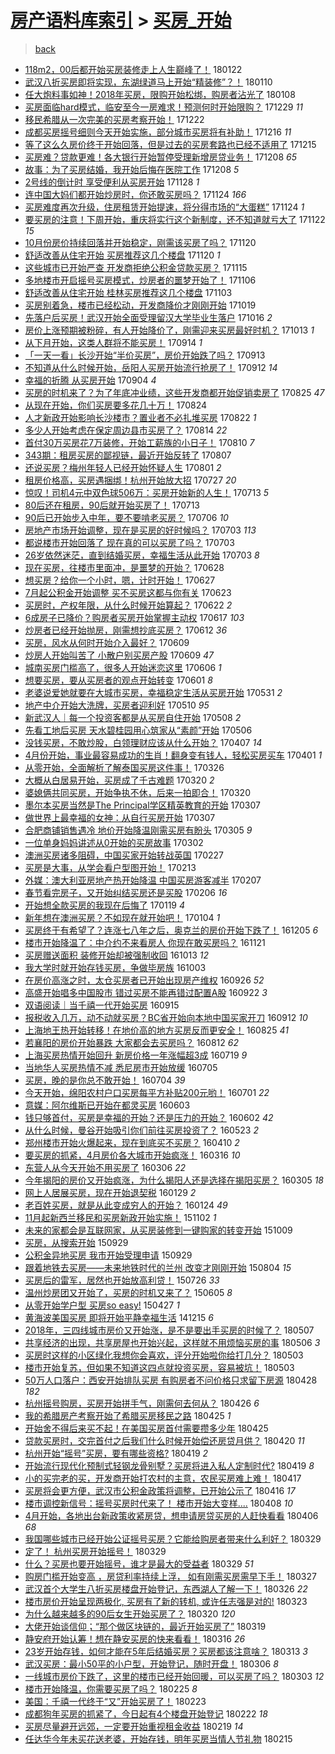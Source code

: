 [房产语料库索引](../../README.md)  > [买房_开始](买房_开始.md)
====
> [back](../README.md)

- [118m2，00后都开始买房装修走上人生巅峰了！](http://jkwz.applinzi.com/ittc/7061323598650672144.html#118m2%EF%BC%8C00%E5%90%8E%E9%83%BD%E5%BC%80%E5%A7%8B%E4%B9%B0%E6%88%BF%E8%A3%85%E4%BF%AE%E8%B5%B0%E4%B8%8A%E4%BA%BA%E7%94%9F%E5%B7%85%E5%B3%B0%E4%BA%86%EF%BC%81) 180122  
- [武汉八折买房即将实现，东湖绿道马上开始“精装修”？！](http://jkwz.applinzi.com/ittc/7056962255789229062.html#%E6%AD%A6%E6%B1%89%E5%85%AB%E6%8A%98%E4%B9%B0%E6%88%BF%E5%8D%B3%E5%B0%86%E5%AE%9E%E7%8E%B0%EF%BC%8C%E4%B8%9C%E6%B9%96%E7%BB%BF%E9%81%93%E9%A9%AC%E4%B8%8A%E5%BC%80%E5%A7%8B%E2%80%9C%E7%B2%BE%E8%A3%85%E4%BF%AE%E2%80%9D%EF%BC%9F%EF%BC%81) 180110  
- [任大炮料事如神！2018年买房，限购开始松绑，购房者沾光了](http://jkwz.applinzi.com/ittc/7056230927586296848.html#%E4%BB%BB%E5%A4%A7%E7%82%AE%E6%96%99%E4%BA%8B%E5%A6%82%E7%A5%9E%EF%BC%812018%E5%B9%B4%E4%B9%B0%E6%88%BF%EF%BC%8C%E9%99%90%E8%B4%AD%E5%BC%80%E5%A7%8B%E6%9D%BE%E7%BB%91%EF%BC%8C%E8%B4%AD%E6%88%BF%E8%80%85%E6%B2%BE%E5%85%89%E4%BA%86) 180108  
- [买房面临hard模式，临安至今一房难求！预测何时开始限购？](http://jkwz.applinzi.com/ittc/7052405634757035025.html#%E4%B9%B0%E6%88%BF%E9%9D%A2%E4%B8%B4hard%E6%A8%A1%E5%BC%8F%EF%BC%8C%E4%B8%B4%E5%AE%89%E8%87%B3%E4%BB%8A%E4%B8%80%E6%88%BF%E9%9A%BE%E6%B1%82%EF%BC%81%E9%A2%84%E6%B5%8B%E4%BD%95%E6%97%B6%E5%BC%80%E5%A7%8B%E9%99%90%E8%B4%AD%EF%BC%9F) 171229 *11* 
- [移民希腊从一次完美的买房考察开始！](http://jkwz.applinzi.com/ittc/7049967051722982416.html#%E7%A7%BB%E6%B0%91%E5%B8%8C%E8%85%8A%E4%BB%8E%E4%B8%80%E6%AC%A1%E5%AE%8C%E7%BE%8E%E7%9A%84%E4%B9%B0%E6%88%BF%E8%80%83%E5%AF%9F%E5%BC%80%E5%A7%8B%EF%BC%81) 171222  
- [成都买房摇号细则今天开始实施，部分城市买房将有补助！](http://jkwz.applinzi.com/ittc/7047597779642221584.html#%E6%88%90%E9%83%BD%E4%B9%B0%E6%88%BF%E6%91%87%E5%8F%B7%E7%BB%86%E5%88%99%E4%BB%8A%E5%A4%A9%E5%BC%80%E5%A7%8B%E5%AE%9E%E6%96%BD%EF%BC%8C%E9%83%A8%E5%88%86%E5%9F%8E%E5%B8%82%E4%B9%B0%E6%88%BF%E5%B0%86%E6%9C%89%E8%A1%A5%E5%8A%A9%EF%BC%81) 171216 *11* 
- [等了这么久房价终于开始回落，但是过去的买房套路也已经不适用了](http://jkwz.applinzi.com/ittc/7047326022662358032.html#%E7%AD%89%E4%BA%86%E8%BF%99%E4%B9%88%E4%B9%85%E6%88%BF%E4%BB%B7%E7%BB%88%E4%BA%8E%E5%BC%80%E5%A7%8B%E5%9B%9E%E8%90%BD%EF%BC%8C%E4%BD%86%E6%98%AF%E8%BF%87%E5%8E%BB%E7%9A%84%E4%B9%B0%E6%88%BF%E5%A5%97%E8%B7%AF%E4%B9%9F%E5%B7%B2%E7%BB%8F%E4%B8%8D%E9%80%82%E7%94%A8%E4%BA%86) 171215  
- [买房难？贷款更难！各大银行开始暂停受理新增房贷业务！](http://jkwz.applinzi.com/ittc/7044770754434958353.html#%E4%B9%B0%E6%88%BF%E9%9A%BE%EF%BC%9F%E8%B4%B7%E6%AC%BE%E6%9B%B4%E9%9A%BE%EF%BC%81%E5%90%84%E5%A4%A7%E9%93%B6%E8%A1%8C%E5%BC%80%E5%A7%8B%E6%9A%82%E5%81%9C%E5%8F%97%E7%90%86%E6%96%B0%E5%A2%9E%E6%88%BF%E8%B4%B7%E4%B8%9A%E5%8A%A1%EF%BC%81) 171208 *65* 
- [故事：为了买房结婚，我开始后悔在医院工作](http://jkwz.applinzi.com/ittc/7044751125339702289.html#%E6%95%85%E4%BA%8B%EF%BC%9A%E4%B8%BA%E4%BA%86%E4%B9%B0%E6%88%BF%E7%BB%93%E5%A9%9A%EF%BC%8C%E6%88%91%E5%BC%80%E5%A7%8B%E5%90%8E%E6%82%94%E5%9C%A8%E5%8C%BB%E9%99%A2%E5%B7%A5%E4%BD%9C) 171208 *5* 
- [2号线的倒计时 享受便利从买房开始](http://jkwz.applinzi.com/ittc/7040944068748641296.html#2%E5%8F%B7%E7%BA%BF%E7%9A%84%E5%80%92%E8%AE%A1%E6%97%B6+%E4%BA%AB%E5%8F%97%E4%BE%BF%E5%88%A9%E4%BB%8E%E4%B9%B0%E6%88%BF%E5%BC%80%E5%A7%8B) 171128 *1* 
- [连中国大妈们都开始炒房时，你还敢买房吗？](http://jkwz.applinzi.com/ittc/7039559276765381649.html#%E8%BF%9E%E4%B8%AD%E5%9B%BD%E5%A4%A7%E5%A6%88%E4%BB%AC%E9%83%BD%E5%BC%80%E5%A7%8B%E7%82%92%E6%88%BF%E6%97%B6%EF%BC%8C%E4%BD%A0%E8%BF%98%E6%95%A2%E4%B9%B0%E6%88%BF%E5%90%97%EF%BC%9F) 171124 *166* 
- [买房难度再次升级，住房租赁开始提速，将分得市场的“大蛋糕”](http://jkwz.applinzi.com/ittc/7039499221458224145.html#%E4%B9%B0%E6%88%BF%E9%9A%BE%E5%BA%A6%E5%86%8D%E6%AC%A1%E5%8D%87%E7%BA%A7%EF%BC%8C%E4%BD%8F%E6%88%BF%E7%A7%9F%E8%B5%81%E5%BC%80%E5%A7%8B%E6%8F%90%E9%80%9F%EF%BC%8C%E5%B0%86%E5%88%86%E5%BE%97%E5%B8%82%E5%9C%BA%E7%9A%84%E2%80%9C%E5%A4%A7%E8%9B%8B%E7%B3%95%E2%80%9D) 171124 *1* 
- [要买房的注意！下周开始，重庆将实行这个新制度，还不知道就亏大了](http://jkwz.applinzi.com/ittc/7038900640313508881.html#%E8%A6%81%E4%B9%B0%E6%88%BF%E7%9A%84%E6%B3%A8%E6%84%8F%EF%BC%81%E4%B8%8B%E5%91%A8%E5%BC%80%E5%A7%8B%EF%BC%8C%E9%87%8D%E5%BA%86%E5%B0%86%E5%AE%9E%E8%A1%8C%E8%BF%99%E4%B8%AA%E6%96%B0%E5%88%B6%E5%BA%A6%EF%BC%8C%E8%BF%98%E4%B8%8D%E7%9F%A5%E9%81%93%E5%B0%B1%E4%BA%8F%E5%A4%A7%E4%BA%86) 171122 *15* 
- [10月份房价持续回落并开始稳定，刚需该买房了吗？](http://jkwz.applinzi.com/ittc/7038112327558235152.html#10%E6%9C%88%E4%BB%BD%E6%88%BF%E4%BB%B7%E6%8C%81%E7%BB%AD%E5%9B%9E%E8%90%BD%E5%B9%B6%E5%BC%80%E5%A7%8B%E7%A8%B3%E5%AE%9A%EF%BC%8C%E5%88%9A%E9%9C%80%E8%AF%A5%E4%B9%B0%E6%88%BF%E4%BA%86%E5%90%97%EF%BC%9F) 171120  
- [舒适改善从住宅开始 买房推荐这几个楼盘](http://jkwz.applinzi.com/ittc/7038024977083794448.html#%E8%88%92%E9%80%82%E6%94%B9%E5%96%84%E4%BB%8E%E4%BD%8F%E5%AE%85%E5%BC%80%E5%A7%8B+%E4%B9%B0%E6%88%BF%E6%8E%A8%E8%8D%90%E8%BF%99%E5%87%A0%E4%B8%AA%E6%A5%BC%E7%9B%98) 171120 *1* 
- [这些城市已开始严查 开发商拒绝公积金贷款买房？](http://jkwz.applinzi.com/ittc/7036115029450032145.html#%E8%BF%99%E4%BA%9B%E5%9F%8E%E5%B8%82%E5%B7%B2%E5%BC%80%E5%A7%8B%E4%B8%A5%E6%9F%A5+%E5%BC%80%E5%8F%91%E5%95%86%E6%8B%92%E7%BB%9D%E5%85%AC%E7%A7%AF%E9%87%91%E8%B4%B7%E6%AC%BE%E4%B9%B0%E6%88%BF%EF%BC%9F) 171115  
- [多地楼市开启摇号买房模式，炒房者的噩梦开始了！](http://jkwz.applinzi.com/ittc/7032843760097035281.html#%E5%A4%9A%E5%9C%B0%E6%A5%BC%E5%B8%82%E5%BC%80%E5%90%AF%E6%91%87%E5%8F%B7%E4%B9%B0%E6%88%BF%E6%A8%A1%E5%BC%8F%EF%BC%8C%E7%82%92%E6%88%BF%E8%80%85%E7%9A%84%E5%99%A9%E6%A2%A6%E5%BC%80%E5%A7%8B%E4%BA%86%EF%BC%81) 171106  
- [舒适改善从住宅开始 桂林买房推荐这几个楼盘](http://jkwz.applinzi.com/ittc/7031671252937344017.html#%E8%88%92%E9%80%82%E6%94%B9%E5%96%84%E4%BB%8E%E4%BD%8F%E5%AE%85%E5%BC%80%E5%A7%8B+%E6%A1%82%E6%9E%97%E4%B9%B0%E6%88%BF%E6%8E%A8%E8%8D%90%E8%BF%99%E5%87%A0%E4%B8%AA%E6%A5%BC%E7%9B%98) 171103  
- [买房别着急，楼市已经松动，开发商降价才刚刚开始](http://jkwz.applinzi.com/ittc/7026285972386481169.html#%E4%B9%B0%E6%88%BF%E5%88%AB%E7%9D%80%E6%80%A5%EF%BC%8C%E6%A5%BC%E5%B8%82%E5%B7%B2%E7%BB%8F%E6%9D%BE%E5%8A%A8%EF%BC%8C%E5%BC%80%E5%8F%91%E5%95%86%E9%99%8D%E4%BB%B7%E6%89%8D%E5%88%9A%E5%88%9A%E5%BC%80%E5%A7%8B) 171019  
- [先落户后买房！武汉开始全面受理留汉大学毕业生落户](http://jkwz.applinzi.com/ittc/7024988107055825937.html#%E5%85%88%E8%90%BD%E6%88%B7%E5%90%8E%E4%B9%B0%E6%88%BF%EF%BC%81%E6%AD%A6%E6%B1%89%E5%BC%80%E5%A7%8B%E5%85%A8%E9%9D%A2%E5%8F%97%E7%90%86%E7%95%99%E6%B1%89%E5%A4%A7%E5%AD%A6%E6%AF%95%E4%B8%9A%E7%94%9F%E8%90%BD%E6%88%B7) 171016 *2* 
- [房价上涨预期被粉碎，有人开始降价了，刚需迎来买房最好时机？](http://jkwz.applinzi.com/ittc/7023920048471802896.html#%E6%88%BF%E4%BB%B7%E4%B8%8A%E6%B6%A8%E9%A2%84%E6%9C%9F%E8%A2%AB%E7%B2%89%E7%A2%8E%EF%BC%8C%E6%9C%89%E4%BA%BA%E5%BC%80%E5%A7%8B%E9%99%8D%E4%BB%B7%E4%BA%86%EF%BC%8C%E5%88%9A%E9%9C%80%E8%BF%8E%E6%9D%A5%E4%B9%B0%E6%88%BF%E6%9C%80%E5%A5%BD%E6%97%B6%E6%9C%BA%EF%BC%9F) 171013 *1* 
- [从下月开始，这类人群将不能买房！](http://jkwz.applinzi.com/ittc/7013189641908519952.html#%E4%BB%8E%E4%B8%8B%E6%9C%88%E5%BC%80%E5%A7%8B%EF%BC%8C%E8%BF%99%E7%B1%BB%E4%BA%BA%E7%BE%A4%E5%B0%86%E4%B8%8D%E8%83%BD%E4%B9%B0%E6%88%BF%EF%BC%81) 170914 *1* 
- [「一天一看」长沙开始“半价买房”，房价开始跌了吗？](http://jkwz.applinzi.com/ittc/7012923747106030608.html#%E3%80%8C%E4%B8%80%E5%A4%A9%E4%B8%80%E7%9C%8B%E3%80%8D%E9%95%BF%E6%B2%99%E5%BC%80%E5%A7%8B%E2%80%9C%E5%8D%8A%E4%BB%B7%E4%B9%B0%E6%88%BF%E2%80%9D%EF%BC%8C%E6%88%BF%E4%BB%B7%E5%BC%80%E5%A7%8B%E8%B7%8C%E4%BA%86%E5%90%97%EF%BC%9F) 170913  
- [不知道从什么时候开始，岳阳人买房开始流行抢房了！](http://jkwz.applinzi.com/ittc/7012380012542690320.html#%E4%B8%8D%E7%9F%A5%E9%81%93%E4%BB%8E%E4%BB%80%E4%B9%88%E6%97%B6%E5%80%99%E5%BC%80%E5%A7%8B%EF%BC%8C%E5%B2%B3%E9%98%B3%E4%BA%BA%E4%B9%B0%E6%88%BF%E5%BC%80%E5%A7%8B%E6%B5%81%E8%A1%8C%E6%8A%A2%E6%88%BF%E4%BA%86%EF%BC%81) 170912 *14* 
- [幸福的折腾 从买房开始](http://jkwz.applinzi.com/ittc/7009382642242552849.html#%E5%B9%B8%E7%A6%8F%E7%9A%84%E6%8A%98%E8%85%BE+%E4%BB%8E%E4%B9%B0%E6%88%BF%E5%BC%80%E5%A7%8B) 170904 *4* 
- [买房的时机来了？为了年底冲业绩，这些开发商都开始促销卖房了](http://jkwz.applinzi.com/ittc/7005788819440534545.html#%E4%B9%B0%E6%88%BF%E7%9A%84%E6%97%B6%E6%9C%BA%E6%9D%A5%E4%BA%86%EF%BC%9F%E4%B8%BA%E4%BA%86%E5%B9%B4%E5%BA%95%E5%86%B2%E4%B8%9A%E7%BB%A9%EF%BC%8C%E8%BF%99%E4%BA%9B%E5%BC%80%E5%8F%91%E5%95%86%E9%83%BD%E5%BC%80%E5%A7%8B%E4%BF%83%E9%94%80%E5%8D%96%E6%88%BF%E4%BA%86) 170825 *47* 
- [从现在开始，你们买房要多花几十万！](http://jkwz.applinzi.com/ittc/7005388929615004688.html#%E4%BB%8E%E7%8E%B0%E5%9C%A8%E5%BC%80%E5%A7%8B%EF%BC%8C%E4%BD%A0%E4%BB%AC%E4%B9%B0%E6%88%BF%E8%A6%81%E5%A4%9A%E8%8A%B1%E5%87%A0%E5%8D%81%E4%B8%87%EF%BC%81) 170824  
- [人才新政开始影响长沙楼市？置业者不必扎堆买房](http://jkwz.applinzi.com/ittc/7004670560507003920.html#%E4%BA%BA%E6%89%8D%E6%96%B0%E6%94%BF%E5%BC%80%E5%A7%8B%E5%BD%B1%E5%93%8D%E9%95%BF%E6%B2%99%E6%A5%BC%E5%B8%82%EF%BC%9F%E7%BD%AE%E4%B8%9A%E8%80%85%E4%B8%8D%E5%BF%85%E6%89%8E%E5%A0%86%E4%B9%B0%E6%88%BF) 170822 *1* 
- [多少人开始考虑在保定周边县市买房了？](http://jkwz.applinzi.com/ittc/7001704733495264273.html#%E5%A4%9A%E5%B0%91%E4%BA%BA%E5%BC%80%E5%A7%8B%E8%80%83%E8%99%91%E5%9C%A8%E4%BF%9D%E5%AE%9A%E5%91%A8%E8%BE%B9%E5%8E%BF%E5%B8%82%E4%B9%B0%E6%88%BF%E4%BA%86%EF%BC%9F) 170814 *22* 
- [首付30万买房花7万装修，开始工薪族的小日子！](http://jkwz.applinzi.com/ittc/7000101931861935120.html#%E9%A6%96%E4%BB%9830%E4%B8%87%E4%B9%B0%E6%88%BF%E8%8A%B17%E4%B8%87%E8%A3%85%E4%BF%AE%EF%BC%8C%E5%BC%80%E5%A7%8B%E5%B7%A5%E8%96%AA%E6%97%8F%E7%9A%84%E5%B0%8F%E6%97%A5%E5%AD%90%EF%BC%81) 170810 *7* 
- [343期：租房买房的鄙视链，最近开始反转了](http://jkwz.applinzi.com/ittc/6999066543630320657.html#343%E6%9C%9F%EF%BC%9A%E7%A7%9F%E6%88%BF%E4%B9%B0%E6%88%BF%E7%9A%84%E9%84%99%E8%A7%86%E9%93%BE%EF%BC%8C%E6%9C%80%E8%BF%91%E5%BC%80%E5%A7%8B%E5%8F%8D%E8%BD%AC%E4%BA%86) 170807  
- [还说买房？梅州年轻人已经开始怀疑人生](http://jkwz.applinzi.com/ittc/6996875042670248976.html#%E8%BF%98%E8%AF%B4%E4%B9%B0%E6%88%BF%EF%BC%9F%E6%A2%85%E5%B7%9E%E5%B9%B4%E8%BD%BB%E4%BA%BA%E5%B7%B2%E7%BB%8F%E5%BC%80%E5%A7%8B%E6%80%80%E7%96%91%E4%BA%BA%E7%94%9F) 170801 *2* 
- [租房价格高，买房遇捆绑！杭州开始放大招](http://jkwz.applinzi.com/ittc/6995065749948072976.html#%E7%A7%9F%E6%88%BF%E4%BB%B7%E6%A0%BC%E9%AB%98%EF%BC%8C%E4%B9%B0%E6%88%BF%E9%81%87%E6%8D%86%E7%BB%91%EF%BC%81%E6%9D%AD%E5%B7%9E%E5%BC%80%E5%A7%8B%E6%94%BE%E5%A4%A7%E6%8B%9B) 170727 *20* 
- [惊叹！司机4元中双色球506万：买房开始新的人生！](http://jkwz.applinzi.com/ittc/6989788318945281041.html#%E6%83%8A%E5%8F%B9%EF%BC%81%E5%8F%B8%E6%9C%BA4%E5%85%83%E4%B8%AD%E5%8F%8C%E8%89%B2%E7%90%83506%E4%B8%87%EF%BC%9A%E4%B9%B0%E6%88%BF%E5%BC%80%E5%A7%8B%E6%96%B0%E7%9A%84%E4%BA%BA%E7%94%9F%EF%BC%81) 170713 *5* 
- [80后还在租房，90后就开始买房了！](http://jkwz.applinzi.com/ittc/6989732732320875537.html#80%E5%90%8E%E8%BF%98%E5%9C%A8%E7%A7%9F%E6%88%BF%EF%BC%8C90%E5%90%8E%E5%B0%B1%E5%BC%80%E5%A7%8B%E4%B9%B0%E6%88%BF%E4%BA%86%EF%BC%81) 170713  
- [90后已开始步入中年，要不要啃老买房？](http://jkwz.applinzi.com/ittc/6986828381872980996.html#90%E5%90%8E%E5%B7%B2%E5%BC%80%E5%A7%8B%E6%AD%A5%E5%85%A5%E4%B8%AD%E5%B9%B4%EF%BC%8C%E8%A6%81%E4%B8%8D%E8%A6%81%E5%95%83%E8%80%81%E4%B9%B0%E6%88%BF%EF%BC%9F) 170706 *10* 
- [房地产市场开始调整，现在是买房的好时候吗？](http://jkwz.applinzi.com/ittc/6986178835111216133.html#%E6%88%BF%E5%9C%B0%E4%BA%A7%E5%B8%82%E5%9C%BA%E5%BC%80%E5%A7%8B%E8%B0%83%E6%95%B4%EF%BC%8C%E7%8E%B0%E5%9C%A8%E6%98%AF%E4%B9%B0%E6%88%BF%E7%9A%84%E5%A5%BD%E6%97%B6%E5%80%99%E5%90%97%EF%BC%9F) 170703 *113* 
- [都说楼市开始回落了 现在真的可以买房了吗？](http://jkwz.applinzi.com/ittc/6986178835039912964.html#%E9%83%BD%E8%AF%B4%E6%A5%BC%E5%B8%82%E5%BC%80%E5%A7%8B%E5%9B%9E%E8%90%BD%E4%BA%86+%E7%8E%B0%E5%9C%A8%E7%9C%9F%E7%9A%84%E5%8F%AF%E4%BB%A5%E4%B9%B0%E6%88%BF%E4%BA%86%E5%90%97%EF%BC%9F) 170703  
- [26岁依然迷茫，直到结婚买房，幸福生活从此开始](http://jkwz.applinzi.com/ittc/6985772071702234116.html#26%E5%B2%81%E4%BE%9D%E7%84%B6%E8%BF%B7%E8%8C%AB%EF%BC%8C%E7%9B%B4%E5%88%B0%E7%BB%93%E5%A9%9A%E4%B9%B0%E6%88%BF%EF%BC%8C%E5%B9%B8%E7%A6%8F%E7%94%9F%E6%B4%BB%E4%BB%8E%E6%AD%A4%E5%BC%80%E5%A7%8B) 170703 *8* 
- [现在买房，往楼市里面冲，是噩梦的开始？](http://jkwz.applinzi.com/ittc/6984247820386042884.html#%E7%8E%B0%E5%9C%A8%E4%B9%B0%E6%88%BF%EF%BC%8C%E5%BE%80%E6%A5%BC%E5%B8%82%E9%87%8C%E9%9D%A2%E5%86%B2%EF%BC%8C%E6%98%AF%E5%99%A9%E6%A2%A6%E7%9A%84%E5%BC%80%E5%A7%8B%EF%BC%9F) 170628  
- [想买房？给你一个小时，嗯，计时开始！](http://jkwz.applinzi.com/ittc/6983772771652731909.html#%E6%83%B3%E4%B9%B0%E6%88%BF%EF%BC%9F%E7%BB%99%E4%BD%A0%E4%B8%80%E4%B8%AA%E5%B0%8F%E6%97%B6%EF%BC%8C%E5%97%AF%EF%BC%8C%E8%AE%A1%E6%97%B6%E5%BC%80%E5%A7%8B%EF%BC%81) 170627  
- [7月起公积金开始调整 买不买房这都与你有关](http://jkwz.applinzi.com/ittc/6982408609408222212.html#7%E6%9C%88%E8%B5%B7%E5%85%AC%E7%A7%AF%E9%87%91%E5%BC%80%E5%A7%8B%E8%B0%83%E6%95%B4+%E4%B9%B0%E4%B8%8D%E4%B9%B0%E6%88%BF%E8%BF%99%E9%83%BD%E4%B8%8E%E4%BD%A0%E6%9C%89%E5%85%B3) 170623  
- [买房时，产权年限，从什么时候开始算起？](http://jkwz.applinzi.com/ittc/6982123230956372996.html#%E4%B9%B0%E6%88%BF%E6%97%B6%EF%BC%8C%E4%BA%A7%E6%9D%83%E5%B9%B4%E9%99%90%EF%BC%8C%E4%BB%8E%E4%BB%80%E4%B9%88%E6%97%B6%E5%80%99%E5%BC%80%E5%A7%8B%E7%AE%97%E8%B5%B7%EF%BC%9F) 170622 *2* 
- [6成房子已降价？购房者买房开始掌握主动权](http://jkwz.applinzi.com/ittc/6980182920328119301.html#6%E6%88%90%E6%88%BF%E5%AD%90%E5%B7%B2%E9%99%8D%E4%BB%B7%EF%BC%9F%E8%B4%AD%E6%88%BF%E8%80%85%E4%B9%B0%E6%88%BF%E5%BC%80%E5%A7%8B%E6%8E%8C%E6%8F%A1%E4%B8%BB%E5%8A%A8%E6%9D%83) 170617 *103* 
- [炒房者已经开始抛房，刚需想抄底买房？](http://jkwz.applinzi.com/ittc/6978372282278740996.html#%E7%82%92%E6%88%BF%E8%80%85%E5%B7%B2%E7%BB%8F%E5%BC%80%E5%A7%8B%E6%8A%9B%E6%88%BF%EF%BC%8C%E5%88%9A%E9%9C%80%E6%83%B3%E6%8A%84%E5%BA%95%E4%B9%B0%E6%88%BF%EF%BC%9F) 170612 *36* 
- [买房，风水从何时开始介入最好？](http://jkwz.applinzi.com/ittc/6977223347795395588.html#%E4%B9%B0%E6%88%BF%EF%BC%8C%E9%A3%8E%E6%B0%B4%E4%BB%8E%E4%BD%95%E6%97%B6%E5%BC%80%E5%A7%8B%E4%BB%8B%E5%85%A5%E6%9C%80%E5%A5%BD%EF%BC%9F) 170609  
- [炒房人开始叫苦了 小散户别买房产股](http://jkwz.applinzi.com/ittc/6977190829289374724.html#%E7%82%92%E6%88%BF%E4%BA%BA%E5%BC%80%E5%A7%8B%E5%8F%AB%E8%8B%A6%E4%BA%86+%E5%B0%8F%E6%95%A3%E6%88%B7%E5%88%AB%E4%B9%B0%E6%88%BF%E4%BA%A7%E8%82%A1) 170609 *47* 
- [城南买房门槛高了，很多人开始迷恋这里](http://jkwz.applinzi.com/ittc/6976078119994655749.html#%E5%9F%8E%E5%8D%97%E4%B9%B0%E6%88%BF%E9%97%A8%E6%A7%9B%E9%AB%98%E4%BA%86%EF%BC%8C%E5%BE%88%E5%A4%9A%E4%BA%BA%E5%BC%80%E5%A7%8B%E8%BF%B7%E6%81%8B%E8%BF%99%E9%87%8C) 170606 *1* 
- [想要买房，要从买房者的观点开始转变](http://jkwz.applinzi.com/ittc/6974300092080063492.html#%E6%83%B3%E8%A6%81%E4%B9%B0%E6%88%BF%EF%BC%8C%E8%A6%81%E4%BB%8E%E4%B9%B0%E6%88%BF%E8%80%85%E7%9A%84%E8%A7%82%E7%82%B9%E5%BC%80%E5%A7%8B%E8%BD%AC%E5%8F%98) 170601 *8* 
- [老婆说爱她就要在大城市买房，幸福稳定生活从买房开始](http://jkwz.applinzi.com/ittc/6973945469083321348.html#%E8%80%81%E5%A9%86%E8%AF%B4%E7%88%B1%E5%A5%B9%E5%B0%B1%E8%A6%81%E5%9C%A8%E5%A4%A7%E5%9F%8E%E5%B8%82%E4%B9%B0%E6%88%BF%EF%BC%8C%E5%B9%B8%E7%A6%8F%E7%A8%B3%E5%AE%9A%E7%94%9F%E6%B4%BB%E4%BB%8E%E4%B9%B0%E6%88%BF%E5%BC%80%E5%A7%8B) 170531 *2* 
- [地产中介开始大洗牌，买房者迎利好](http://jkwz.applinzi.com/ittc/6965966380867257349.html#%E5%9C%B0%E4%BA%A7%E4%B8%AD%E4%BB%8B%E5%BC%80%E5%A7%8B%E5%A4%A7%E6%B4%97%E7%89%8C%EF%BC%8C%E4%B9%B0%E6%88%BF%E8%80%85%E8%BF%8E%E5%88%A9%E5%A5%BD) 170510 *95* 
- [新武汉人｜每一个投资客都是从买房自住开始](http://jkwz.applinzi.com/ittc/6965347999474516997.html#%E6%96%B0%E6%AD%A6%E6%B1%89%E4%BA%BA%EF%BD%9C%E6%AF%8F%E4%B8%80%E4%B8%AA%E6%8A%95%E8%B5%84%E5%AE%A2%E9%83%BD%E6%98%AF%E4%BB%8E%E4%B9%B0%E6%88%BF%E8%87%AA%E4%BD%8F%E5%BC%80%E5%A7%8B) 170508 *2* 
- [先看工地后买房 天水碧桂园用心筑家从“素颜”开始](http://jkwz.applinzi.com/ittc/6964647691442193413.html#%E5%85%88%E7%9C%8B%E5%B7%A5%E5%9C%B0%E5%90%8E%E4%B9%B0%E6%88%BF+%E5%A4%A9%E6%B0%B4%E7%A2%A7%E6%A1%82%E5%9B%AD%E7%94%A8%E5%BF%83%E7%AD%91%E5%AE%B6%E4%BB%8E%E2%80%9C%E7%B4%A0%E9%A2%9C%E2%80%9D%E5%BC%80%E5%A7%8B) 170506  
- [没钱买房，不敢炒股，白领理财应该从什么开始？](http://jkwz.applinzi.com/ittc/6953860134869664773.html#%E6%B2%A1%E9%92%B1%E4%B9%B0%E6%88%BF%EF%BC%8C%E4%B8%8D%E6%95%A2%E7%82%92%E8%82%A1%EF%BC%8C%E7%99%BD%E9%A2%86%E7%90%86%E8%B4%A2%E5%BA%94%E8%AF%A5%E4%BB%8E%E4%BB%80%E4%B9%88%E5%BC%80%E5%A7%8B%EF%BC%9F) 170407 *14* 
- [4月份开始，事业最容易成功的生肖！翻身变有钱人，轻松买房买车](http://jkwz.applinzi.com/ittc/6951524626445370373.html#4%E6%9C%88%E4%BB%BD%E5%BC%80%E5%A7%8B%EF%BC%8C%E4%BA%8B%E4%B8%9A%E6%9C%80%E5%AE%B9%E6%98%93%E6%88%90%E5%8A%9F%E7%9A%84%E7%94%9F%E8%82%96%EF%BC%81%E7%BF%BB%E8%BA%AB%E5%8F%98%E6%9C%89%E9%92%B1%E4%BA%BA%EF%BC%8C%E8%BD%BB%E6%9D%BE%E4%B9%B0%E6%88%BF%E4%B9%B0%E8%BD%A6) 170401 *1* 
- [从零开始，全面解析了解泰国买房这件事！](http://jkwz.applinzi.com/ittc/6949132629940110340.html#%E4%BB%8E%E9%9B%B6%E5%BC%80%E5%A7%8B%EF%BC%8C%E5%85%A8%E9%9D%A2%E8%A7%A3%E6%9E%90%E4%BA%86%E8%A7%A3%E6%B3%B0%E5%9B%BD%E4%B9%B0%E6%88%BF%E8%BF%99%E4%BB%B6%E4%BA%8B%EF%BC%81) 170326  
- [大概从白居易开始，买房成了千古难题](http://jkwz.applinzi.com/ittc/6947214630270272516.html#%E5%A4%A7%E6%A6%82%E4%BB%8E%E7%99%BD%E5%B1%85%E6%98%93%E5%BC%80%E5%A7%8B%EF%BC%8C%E4%B9%B0%E6%88%BF%E6%88%90%E4%BA%86%E5%8D%83%E5%8F%A4%E9%9A%BE%E9%A2%98) 170320 *2* 
- [婆媳俩共同买房，开始争执不休，后来一拍即合！](http://jkwz.applinzi.com/ittc/6947166264610014213.html#%E5%A9%86%E5%AA%B3%E4%BF%A9%E5%85%B1%E5%90%8C%E4%B9%B0%E6%88%BF%EF%BC%8C%E5%BC%80%E5%A7%8B%E4%BA%89%E6%89%A7%E4%B8%8D%E4%BC%91%EF%BC%8C%E5%90%8E%E6%9D%A5%E4%B8%80%E6%8B%8D%E5%8D%B3%E5%90%88%EF%BC%81) 170320  
- [墨尔本买房当然是The Principal学区精英教育的开始](http://jkwz.applinzi.com/ittc/6942351090245960709.html#%E5%A2%A8%E5%B0%94%E6%9C%AC%E4%B9%B0%E6%88%BF%E5%BD%93%E7%84%B6%E6%98%AFThe+Principal%E5%AD%A6%E5%8C%BA%E7%B2%BE%E8%8B%B1%E6%95%99%E8%82%B2%E7%9A%84%E5%BC%80%E5%A7%8B) 170307  
- [做世界上最幸福的女神：从自行买房开始](http://jkwz.applinzi.com/ittc/6942220514214020100.html#%E5%81%9A%E4%B8%96%E7%95%8C%E4%B8%8A%E6%9C%80%E5%B9%B8%E7%A6%8F%E7%9A%84%E5%A5%B3%E7%A5%9E%EF%BC%9A%E4%BB%8E%E8%87%AA%E8%A1%8C%E4%B9%B0%E6%88%BF%E5%BC%80%E5%A7%8B) 170307  
- [合肥商铺销售遇冷 地价开始降温刚需买房有盼头](http://jkwz.applinzi.com/ittc/6941464006018728965.html#%E5%90%88%E8%82%A5%E5%95%86%E9%93%BA%E9%94%80%E5%94%AE%E9%81%87%E5%86%B7+%E5%9C%B0%E4%BB%B7%E5%BC%80%E5%A7%8B%E9%99%8D%E6%B8%A9%E5%88%9A%E9%9C%80%E4%B9%B0%E6%88%BF%E6%9C%89%E7%9B%BC%E5%A4%B4) 170305 *9* 
- [一位单身妈妈讲述从0开始的买房故事](http://jkwz.applinzi.com/ittc/6940548758986294277.html#%E4%B8%80%E4%BD%8D%E5%8D%95%E8%BA%AB%E5%A6%88%E5%A6%88%E8%AE%B2%E8%BF%B0%E4%BB%8E0%E5%BC%80%E5%A7%8B%E7%9A%84%E4%B9%B0%E6%88%BF%E6%95%85%E4%BA%8B) 170302  
- [澳洲买房诸多阻碍，中国买家开始转战英国](http://jkwz.applinzi.com/ittc/6939324767676138500.html#%E6%BE%B3%E6%B4%B2%E4%B9%B0%E6%88%BF%E8%AF%B8%E5%A4%9A%E9%98%BB%E7%A2%8D%EF%BC%8C%E4%B8%AD%E5%9B%BD%E4%B9%B0%E5%AE%B6%E5%BC%80%E5%A7%8B%E8%BD%AC%E6%88%98%E8%8B%B1%E5%9B%BD) 170227  
- [买房是大事，从学会看户型图开始！](http://jkwz.applinzi.com/ittc/6934072300369609732.html#%E4%B9%B0%E6%88%BF%E6%98%AF%E5%A4%A7%E4%BA%8B%EF%BC%8C%E4%BB%8E%E5%AD%A6%E4%BC%9A%E7%9C%8B%E6%88%B7%E5%9E%8B%E5%9B%BE%E5%BC%80%E5%A7%8B%EF%BC%81) 170213  
- [外媒：澳大利亚房地产热开始降温 中国买房游客减半](http://jkwz.applinzi.com/ittc/6931857690593854469.html#%E5%A4%96%E5%AA%92%EF%BC%9A%E6%BE%B3%E5%A4%A7%E5%88%A9%E4%BA%9A%E6%88%BF%E5%9C%B0%E4%BA%A7%E7%83%AD%E5%BC%80%E5%A7%8B%E9%99%8D%E6%B8%A9+%E4%B8%AD%E5%9B%BD%E4%B9%B0%E6%88%BF%E6%B8%B8%E5%AE%A2%E5%87%8F%E5%8D%8A) 170207  
- [春节看完房子，又开始纠结买房还是买股](http://jkwz.applinzi.com/ittc/6931417018598425604.html#%E6%98%A5%E8%8A%82%E7%9C%8B%E5%AE%8C%E6%88%BF%E5%AD%90%EF%BC%8C%E5%8F%88%E5%BC%80%E5%A7%8B%E7%BA%A0%E7%BB%93%E4%B9%B0%E6%88%BF%E8%BF%98%E6%98%AF%E4%B9%B0%E8%82%A1) 170206 *16* 
- [开始想全款买房的我现在后悔了](http://jkwz.applinzi.com/ittc/6924483984695493637.html#%E5%BC%80%E5%A7%8B%E6%83%B3%E5%85%A8%E6%AC%BE%E4%B9%B0%E6%88%BF%E7%9A%84%E6%88%91%E7%8E%B0%E5%9C%A8%E5%90%8E%E6%82%94%E4%BA%86) 170119 *4* 
- [新年想在澳洲买房？不如现在就开始吧！](http://jkwz.applinzi.com/ittc/6919333400828969988.html#%E6%96%B0%E5%B9%B4%E6%83%B3%E5%9C%A8%E6%BE%B3%E6%B4%B2%E4%B9%B0%E6%88%BF%EF%BC%9F%E4%B8%8D%E5%A6%82%E7%8E%B0%E5%9C%A8%E5%B0%B1%E5%BC%80%E5%A7%8B%E5%90%A7%EF%BC%81) 170104 *1* 
- [买房终于有希望了？连涨七八年之后，奥克兰的房价开始下跌了！](http://jkwz.applinzi.com/ittc/6908131645529261060.html#%E4%B9%B0%E6%88%BF%E7%BB%88%E4%BA%8E%E6%9C%89%E5%B8%8C%E6%9C%9B%E4%BA%86%EF%BC%9F%E8%BF%9E%E6%B6%A8%E4%B8%83%E5%85%AB%E5%B9%B4%E4%B9%8B%E5%90%8E%EF%BC%8C%E5%A5%A5%E5%85%8B%E5%85%B0%E7%9A%84%E6%88%BF%E4%BB%B7%E5%BC%80%E5%A7%8B%E4%B8%8B%E8%B7%8C%E4%BA%86%EF%BC%81) 161205 *6* 
- [楼市开始降温了：中介约不来看房人 你现在敢买房吗？](http://jkwz.applinzi.com/ittc/6903010753681818628.html#%E6%A5%BC%E5%B8%82%E5%BC%80%E5%A7%8B%E9%99%8D%E6%B8%A9%E4%BA%86%EF%BC%9A%E4%B8%AD%E4%BB%8B%E7%BA%A6%E4%B8%8D%E6%9D%A5%E7%9C%8B%E6%88%BF%E4%BA%BA+%E4%BD%A0%E7%8E%B0%E5%9C%A8%E6%95%A2%E4%B9%B0%E6%88%BF%E5%90%97%EF%BC%9F) 161121  
- [买房赠送面积 装修开始却被强制收回](http://jkwz.applinzi.com/ittc/6888459636356678661.html#%E4%B9%B0%E6%88%BF%E8%B5%A0%E9%80%81%E9%9D%A2%E7%A7%AF+%E8%A3%85%E4%BF%AE%E5%BC%80%E5%A7%8B%E5%8D%B4%E8%A2%AB%E5%BC%BA%E5%88%B6%E6%94%B6%E5%9B%9E) 161013 *12* 
- [我大学时就开始存钱买房，争做毕房族](http://jkwz.applinzi.com/ittc/6884708857787450373.html#%E6%88%91%E5%A4%A7%E5%AD%A6%E6%97%B6%E5%B0%B1%E5%BC%80%E5%A7%8B%E5%AD%98%E9%92%B1%E4%B9%B0%E6%88%BF%EF%BC%8C%E4%BA%89%E5%81%9A%E6%AF%95%E6%88%BF%E6%97%8F) 161003  
- [在房价高涨之时，太仓买房者已开始出现房产维权](http://jkwz.applinzi.com/ittc/6882294461136110597.html#%E5%9C%A8%E6%88%BF%E4%BB%B7%E9%AB%98%E6%B6%A8%E4%B9%8B%E6%97%B6%EF%BC%8C%E5%A4%AA%E4%BB%93%E4%B9%B0%E6%88%BF%E8%80%85%E5%B7%B2%E5%BC%80%E5%A7%8B%E5%87%BA%E7%8E%B0%E6%88%BF%E4%BA%A7%E7%BB%B4%E6%9D%83) 160926 *52* 
- [高盛开始唱多中国股市 错过买房不能再错过配置A股](http://jkwz.applinzi.com/ittc/6880674984757822469.html#%E9%AB%98%E7%9B%9B%E5%BC%80%E5%A7%8B%E5%94%B1%E5%A4%9A%E4%B8%AD%E5%9B%BD%E8%82%A1%E5%B8%82+%E9%94%99%E8%BF%87%E4%B9%B0%E6%88%BF%E4%B8%8D%E8%83%BD%E5%86%8D%E9%94%99%E8%BF%87%E9%85%8D%E7%BD%AEA%E8%82%A1) 160922 *3* 
- [双语阅读｜当千禧一代开始买房](http://jkwz.applinzi.com/ittc/6878137537331201028.html#%E5%8F%8C%E8%AF%AD%E9%98%85%E8%AF%BB%EF%BD%9C%E5%BD%93%E5%8D%83%E7%A6%A7%E4%B8%80%E4%BB%A3%E5%BC%80%E5%A7%8B%E4%B9%B0%E6%88%BF) 160915  
- [报税收入几万，动不动就买房？BC省开始向本地中国买家开刀](http://jkwz.applinzi.com/ittc/6876994777265996804.html#%E6%8A%A5%E7%A8%8E%E6%94%B6%E5%85%A5%E5%87%A0%E4%B8%87%EF%BC%8C%E5%8A%A8%E4%B8%8D%E5%8A%A8%E5%B0%B1%E4%B9%B0%E6%88%BF%EF%BC%9FBC%E7%9C%81%E5%BC%80%E5%A7%8B%E5%90%91%E6%9C%AC%E5%9C%B0%E4%B8%AD%E5%9B%BD%E4%B9%B0%E5%AE%B6%E5%BC%80%E5%88%80) 160912 *10* 
- [上海地王热开始转移！在地价高的地方买房反而更安全！](http://jkwz.applinzi.com/ittc/6870244043509990405.html#%E4%B8%8A%E6%B5%B7%E5%9C%B0%E7%8E%8B%E7%83%AD%E5%BC%80%E5%A7%8B%E8%BD%AC%E7%A7%BB%EF%BC%81%E5%9C%A8%E5%9C%B0%E4%BB%B7%E9%AB%98%E7%9A%84%E5%9C%B0%E6%96%B9%E4%B9%B0%E6%88%BF%E5%8F%8D%E8%80%8C%E6%9B%B4%E5%AE%89%E5%85%A8%EF%BC%81) 160825 *41* 
- [若襄阳的房价开始暴跌 大家都会去买房吗？](http://jkwz.applinzi.com/ittc/6865546357439464453.html#%E8%8B%A5%E8%A5%84%E9%98%B3%E7%9A%84%E6%88%BF%E4%BB%B7%E5%BC%80%E5%A7%8B%E6%9A%B4%E8%B7%8C+%E5%A4%A7%E5%AE%B6%E9%83%BD%E4%BC%9A%E5%8E%BB%E4%B9%B0%E6%88%BF%E5%90%97%EF%BC%9F) 160812 *62* 
- [上海买房热情开始回升 新房价格一年涨幅超3成](http://jkwz.applinzi.com/ittc/6856524761890554884.html#%E4%B8%8A%E6%B5%B7%E4%B9%B0%E6%88%BF%E7%83%AD%E6%83%85%E5%BC%80%E5%A7%8B%E5%9B%9E%E5%8D%87+%E6%96%B0%E6%88%BF%E4%BB%B7%E6%A0%BC%E4%B8%80%E5%B9%B4%E6%B6%A8%E5%B9%85%E8%B6%853%E6%88%90) 160719 *9* 
- [当地华人买房热情不减 悉尼房市开始放缓](http://jkwz.applinzi.com/ittc/6851442014578803717.html#%E5%BD%93%E5%9C%B0%E5%8D%8E%E4%BA%BA%E4%B9%B0%E6%88%BF%E7%83%AD%E6%83%85%E4%B8%8D%E5%87%8F+%E6%82%89%E5%B0%BC%E6%88%BF%E5%B8%82%E5%BC%80%E5%A7%8B%E6%94%BE%E7%BC%93) 160705  
- [买房，晚的是你总不敢开始！](http://jkwz.applinzi.com/ittc/6847928314026787845.html#%E4%B9%B0%E6%88%BF%EF%BC%8C%E6%99%9A%E7%9A%84%E6%98%AF%E4%BD%A0%E6%80%BB%E4%B8%8D%E6%95%A2%E5%BC%80%E5%A7%8B%EF%BC%81) 160704 *39* 
- [今天开始，绵阳农村户口买房每平方补贴200元哟！](http://jkwz.applinzi.com/ittc/6849991511294608389.html#%E4%BB%8A%E5%A4%A9%E5%BC%80%E5%A7%8B%EF%BC%8C%E7%BB%B5%E9%98%B3%E5%86%9C%E6%9D%91%E6%88%B7%E5%8F%A3%E4%B9%B0%E6%88%BF%E6%AF%8F%E5%B9%B3%E6%96%B9%E8%A1%A5%E8%B4%B4200%E5%85%83%E5%93%9F%EF%BC%81) 160701 *22* 
- [意媒：阿尔维斯已开始在都灵买房](http://jkwz.applinzi.com/ittc/6839594623357682693.html#%E6%84%8F%E5%AA%92%EF%BC%9A%E9%98%BF%E5%B0%94%E7%BB%B4%E6%96%AF%E5%B7%B2%E5%BC%80%E5%A7%8B%E5%9C%A8%E9%83%BD%E7%81%B5%E4%B9%B0%E6%88%BF) 160603  
- [钱只够首付，买房是幸福的开始？还是压力的开始？](http://jkwz.applinzi.com/ittc/6839188798084482053.html#%E9%92%B1%E5%8F%AA%E5%A4%9F%E9%A6%96%E4%BB%98%EF%BC%8C%E4%B9%B0%E6%88%BF%E6%98%AF%E5%B9%B8%E7%A6%8F%E7%9A%84%E5%BC%80%E5%A7%8B%EF%BC%9F%E8%BF%98%E6%98%AF%E5%8E%8B%E5%8A%9B%E7%9A%84%E5%BC%80%E5%A7%8B%EF%BC%9F) 160602 *42* 
- [从什么时候，曼谷开始吸引你们前往买房投资了？](http://jkwz.applinzi.com/ittc/6835377656908219396.html#%E4%BB%8E%E4%BB%80%E4%B9%88%E6%97%B6%E5%80%99%EF%BC%8C%E6%9B%BC%E8%B0%B7%E5%BC%80%E5%A7%8B%E5%90%B8%E5%BC%95%E4%BD%A0%E4%BB%AC%E5%89%8D%E5%BE%80%E4%B9%B0%E6%88%BF%E6%8A%95%E8%B5%84%E4%BA%86%EF%BC%9F) 160523 *2* 
- [郑州楼市开始火爆起来，现在到底买不买房？](http://jkwz.applinzi.com/ittc/6819603589290787844.html#%E9%83%91%E5%B7%9E%E6%A5%BC%E5%B8%82%E5%BC%80%E5%A7%8B%E7%81%AB%E7%88%86%E8%B5%B7%E6%9D%A5%EF%BC%8C%E7%8E%B0%E5%9C%A8%E5%88%B0%E5%BA%95%E4%B9%B0%E4%B8%8D%E4%B9%B0%E6%88%BF%EF%BC%9F) 160410 *2* 
- [要买房的抓紧，4月房价各大城市开始疯涨！](http://jkwz.applinzi.com/ittc/6810162922051339269.html#%E8%A6%81%E4%B9%B0%E6%88%BF%E7%9A%84%E6%8A%93%E7%B4%A7%EF%BC%8C4%E6%9C%88%E6%88%BF%E4%BB%B7%E5%90%84%E5%A4%A7%E5%9F%8E%E5%B8%82%E5%BC%80%E5%A7%8B%E7%96%AF%E6%B6%A8%EF%BC%81) 160316 *10* 
- [东营人从今天开始不用买房了](http://jkwz.applinzi.com/ittc/6806601547089708037.html#%E4%B8%9C%E8%90%A5%E4%BA%BA%E4%BB%8E%E4%BB%8A%E5%A4%A9%E5%BC%80%E5%A7%8B%E4%B8%8D%E7%94%A8%E4%B9%B0%E6%88%BF%E4%BA%86) 160306 *22* 
- [今年揭阳的房价又开始疯涨，为什么揭阳人还是选择在揭阳买房？](http://jkwz.applinzi.com/ittc/6806043590136431621.html#%E4%BB%8A%E5%B9%B4%E6%8F%AD%E9%98%B3%E7%9A%84%E6%88%BF%E4%BB%B7%E5%8F%88%E5%BC%80%E5%A7%8B%E7%96%AF%E6%B6%A8%EF%BC%8C%E4%B8%BA%E4%BB%80%E4%B9%88%E6%8F%AD%E9%98%B3%E4%BA%BA%E8%BF%98%E6%98%AF%E9%80%89%E6%8B%A9%E5%9C%A8%E6%8F%AD%E9%98%B3%E4%B9%B0%E6%88%BF%EF%BC%9F) 160305 *18* 
- [网上人居展买房，现在开始退契税](http://jkwz.applinzi.com/ittc/6792526597844370436.html#%E7%BD%91%E4%B8%8A%E4%BA%BA%E5%B1%85%E5%B1%95%E4%B9%B0%E6%88%BF%EF%BC%8C%E7%8E%B0%E5%9C%A8%E5%BC%80%E5%A7%8B%E9%80%80%E5%A5%91%E7%A8%8E) 160129 *2* 
- [老百姓买房，就是从此变成穷人的开始？](http://jkwz.applinzi.com/ittc/6790980390403703813.html#%E8%80%81%E7%99%BE%E5%A7%93%E4%B9%B0%E6%88%BF%EF%BC%8C%E5%B0%B1%E6%98%AF%E4%BB%8E%E6%AD%A4%E5%8F%98%E6%88%90%E7%A9%B7%E4%BA%BA%E7%9A%84%E5%BC%80%E5%A7%8B%EF%BC%9F) 160124 *49* 
- [11月起新西兰移民和买房新政开始实施！](http://jkwz.applinzi.com/ittc/6760135566369686532.html#11%E6%9C%88%E8%B5%B7%E6%96%B0%E8%A5%BF%E5%85%B0%E7%A7%BB%E6%B0%91%E5%92%8C%E4%B9%B0%E6%88%BF%E6%96%B0%E6%94%BF%E5%BC%80%E5%A7%8B%E5%AE%9E%E6%96%BD%EF%BC%81) 151102 *1* 
- [未来的家都会是互联网家，从买房装修到一键购家的转变开始](http://jkwz.applinzi.com/ittc/6751235659693982724.html#%E6%9C%AA%E6%9D%A5%E7%9A%84%E5%AE%B6%E9%83%BD%E4%BC%9A%E6%98%AF%E4%BA%92%E8%81%94%E7%BD%91%E5%AE%B6%EF%BC%8C%E4%BB%8E%E4%B9%B0%E6%88%BF%E8%A3%85%E4%BF%AE%E5%88%B0%E4%B8%80%E9%94%AE%E8%B4%AD%E5%AE%B6%E7%9A%84%E8%BD%AC%E5%8F%98%E5%BC%80%E5%A7%8B) 151009  
- [买房，从搜索开始](http://jkwz.applinzi.com/ittc/6747545857584104453.html#%E4%B9%B0%E6%88%BF%EF%BC%8C%E4%BB%8E%E6%90%9C%E7%B4%A2%E5%BC%80%E5%A7%8B) 150929  
- [公积金异地买房 我市开始受理申请](http://jkwz.applinzi.com/ittc/6747401602518320132.html#%E5%85%AC%E7%A7%AF%E9%87%91%E5%BC%82%E5%9C%B0%E4%B9%B0%E6%88%BF+%E6%88%91%E5%B8%82%E5%BC%80%E5%A7%8B%E5%8F%97%E7%90%86%E7%94%B3%E8%AF%B7) 150929  
- [跟着地铁去买房——未来地铁时代的兰州 改变才刚刚开始](http://jkwz.applinzi.com/ittc/547650615546956632.html#%E8%B7%9F%E7%9D%80%E5%9C%B0%E9%93%81%E5%8E%BB%E4%B9%B0%E6%88%BF%E2%80%94%E2%80%94%E6%9C%AA%E6%9D%A5%E5%9C%B0%E9%93%81%E6%97%B6%E4%BB%A3%E7%9A%84%E5%85%B0%E5%B7%9E+%E6%94%B9%E5%8F%98%E6%89%8D%E5%88%9A%E5%88%9A%E5%BC%80%E5%A7%8B) 150804 *15* 
- [买房后的雷军，居然也开始放高利贷！](http://jkwz.applinzi.com/ittc/547650615307573833.html#%E4%B9%B0%E6%88%BF%E5%90%8E%E7%9A%84%E9%9B%B7%E5%86%9B%EF%BC%8C%E5%B1%85%E7%84%B6%E4%B9%9F%E5%BC%80%E5%A7%8B%E6%94%BE%E9%AB%98%E5%88%A9%E8%B4%B7%EF%BC%81) 150726 *33* 
- [温州炒房团又开始了，买房的时机又来了？](http://jkwz.applinzi.com/ittc/547650611420188049.html#%E6%B8%A9%E5%B7%9E%E7%82%92%E6%88%BF%E5%9B%A2%E5%8F%88%E5%BC%80%E5%A7%8B%E4%BA%86%EF%BC%8C%E4%B9%B0%E6%88%BF%E7%9A%84%E6%97%B6%E6%9C%BA%E5%8F%88%E6%9D%A5%E4%BA%86%EF%BC%9F) 150605 *8* 
- [从零开始学户型 买房so easy!](http://jkwz.applinzi.com/ittc/547650611408550330.html#%E4%BB%8E%E9%9B%B6%E5%BC%80%E5%A7%8B%E5%AD%A6%E6%88%B7%E5%9E%8B+%E4%B9%B0%E6%88%BFso+easy%21) 150427 *1* 
- [黄海波美国买房 即将开始平静幸福生活](http://jkwz.applinzi.com/ittc/547650611383010757.html#%E9%BB%84%E6%B5%B7%E6%B3%A2%E7%BE%8E%E5%9B%BD%E4%B9%B0%E6%88%BF+%E5%8D%B3%E5%B0%86%E5%BC%80%E5%A7%8B%E5%B9%B3%E9%9D%99%E5%B9%B8%E7%A6%8F%E7%94%9F%E6%B4%BB) 141215 *6* 
- [2018年，三四线城市房价又开始涨，是不是要出手买房的时候了？](http://jkwz.applinzi.com/ittc/7100290475493950470.html#2018%E5%B9%B4%EF%BC%8C%E4%B8%89%E5%9B%9B%E7%BA%BF%E5%9F%8E%E5%B8%82%E6%88%BF%E4%BB%B7%E5%8F%88%E5%BC%80%E5%A7%8B%E6%B6%A8%EF%BC%8C%E6%98%AF%E4%B8%8D%E6%98%AF%E8%A6%81%E5%87%BA%E6%89%8B%E4%B9%B0%E6%88%BF%E7%9A%84%E6%97%B6%E5%80%99%E4%BA%86%EF%BC%9F) 180507  
- [共享经济的出现，共享房屋也开始兴起，这样就不用烦恼买房的事](http://jkwz.applinzi.com/ittc/7099671498044474385.html#%E5%85%B1%E4%BA%AB%E7%BB%8F%E6%B5%8E%E7%9A%84%E5%87%BA%E7%8E%B0%EF%BC%8C%E5%85%B1%E4%BA%AB%E6%88%BF%E5%B1%8B%E4%B9%9F%E5%BC%80%E5%A7%8B%E5%85%B4%E8%B5%B7%EF%BC%8C%E8%BF%99%E6%A0%B7%E5%B0%B1%E4%B8%8D%E7%94%A8%E7%83%A6%E6%81%BC%E4%B9%B0%E6%88%BF%E7%9A%84%E4%BA%8B) 180506 *3* 
- [买房时这样的小区绿化我想你会喜欢，评分开始啦你给打几分？](http://jkwz.applinzi.com/ittc/7099016471999153158.html#%E4%B9%B0%E6%88%BF%E6%97%B6%E8%BF%99%E6%A0%B7%E7%9A%84%E5%B0%8F%E5%8C%BA%E7%BB%BF%E5%8C%96%E6%88%91%E6%83%B3%E4%BD%A0%E4%BC%9A%E5%96%9C%E6%AC%A2%EF%BC%8C%E8%AF%84%E5%88%86%E5%BC%80%E5%A7%8B%E5%95%A6%E4%BD%A0%E7%BB%99%E6%89%93%E5%87%A0%E5%88%86%EF%BC%9F) 180503  
- [楼市开始复苏，但如果不知道这四点就投资买房，容易被坑！](http://jkwz.applinzi.com/ittc/7098965110716630027.html#%E6%A5%BC%E5%B8%82%E5%BC%80%E5%A7%8B%E5%A4%8D%E8%8B%8F%EF%BC%8C%E4%BD%86%E5%A6%82%E6%9E%9C%E4%B8%8D%E7%9F%A5%E9%81%93%E8%BF%99%E5%9B%9B%E7%82%B9%E5%B0%B1%E6%8A%95%E8%B5%84%E4%B9%B0%E6%88%BF%EF%BC%8C%E5%AE%B9%E6%98%93%E8%A2%AB%E5%9D%91%EF%BC%81) 180503  
- [50万人口落户：西安开始排队买房 有购房者不问价格只求留下房源](http://jkwz.applinzi.com/ittc/7097027948983092234.html#50%E4%B8%87%E4%BA%BA%E5%8F%A3%E8%90%BD%E6%88%B7%EF%BC%9A%E8%A5%BF%E5%AE%89%E5%BC%80%E5%A7%8B%E6%8E%92%E9%98%9F%E4%B9%B0%E6%88%BF+%E6%9C%89%E8%B4%AD%E6%88%BF%E8%80%85%E4%B8%8D%E9%97%AE%E4%BB%B7%E6%A0%BC%E5%8F%AA%E6%B1%82%E7%95%99%E4%B8%8B%E6%88%BF%E6%BA%90) 180428 *182* 
- [杭州摇号购房，买房开始拼手气，刚需何去何从？](http://jkwz.applinzi.com/ittc/7096277106000659462.html#%E6%9D%AD%E5%B7%9E%E6%91%87%E5%8F%B7%E8%B4%AD%E6%88%BF%EF%BC%8C%E4%B9%B0%E6%88%BF%E5%BC%80%E5%A7%8B%E6%8B%BC%E6%89%8B%E6%B0%94%EF%BC%8C%E5%88%9A%E9%9C%80%E4%BD%95%E5%8E%BB%E4%BD%95%E4%BB%8E%EF%BC%9F) 180426 *6* 
- [我的希腊房产考察开始了希腊买房移民之路](http://jkwz.applinzi.com/ittc/7096018287345533969.html#%E6%88%91%E7%9A%84%E5%B8%8C%E8%85%8A%E6%88%BF%E4%BA%A7%E8%80%83%E5%AF%9F%E5%BC%80%E5%A7%8B%E4%BA%86%E5%B8%8C%E8%85%8A%E4%B9%B0%E6%88%BF%E7%A7%BB%E6%B0%91%E4%B9%8B%E8%B7%AF) 180425 *1* 
- [开始舍不得后来买不起！在美国买房首付需要攒多少年](http://jkwz.applinzi.com/ittc/7095956041873490954.html#%E5%BC%80%E5%A7%8B%E8%88%8D%E4%B8%8D%E5%BE%97%E5%90%8E%E6%9D%A5%E4%B9%B0%E4%B8%8D%E8%B5%B7%EF%BC%81%E5%9C%A8%E7%BE%8E%E5%9B%BD%E4%B9%B0%E6%88%BF%E9%A6%96%E4%BB%98%E9%9C%80%E8%A6%81%E6%94%92%E5%A4%9A%E5%B0%91%E5%B9%B4) 180425  
- [贷款买房时，交完首付之后我们什么时候开始偿还房贷月供？](http://jkwz.applinzi.com/ittc/7094204807663584266.html#%E8%B4%B7%E6%AC%BE%E4%B9%B0%E6%88%BF%E6%97%B6%EF%BC%8C%E4%BA%A4%E5%AE%8C%E9%A6%96%E4%BB%98%E4%B9%8B%E5%90%8E%E6%88%91%E4%BB%AC%E4%BB%80%E4%B9%88%E6%97%B6%E5%80%99%E5%BC%80%E5%A7%8B%E5%81%BF%E8%BF%98%E6%88%BF%E8%B4%B7%E6%9C%88%E4%BE%9B%EF%BC%9F) 180420 *11* 
- [杭州开始“摇号”买房，要有哪些资格?](http://jkwz.applinzi.com/ittc/7093660426674111505.html#%E6%9D%AD%E5%B7%9E%E5%BC%80%E5%A7%8B%E2%80%9C%E6%91%87%E5%8F%B7%E2%80%9D%E4%B9%B0%E6%88%BF%EF%BC%8C%E8%A6%81%E6%9C%89%E5%93%AA%E4%BA%9B%E8%B5%84%E6%A0%BC%3F) 180419 *2* 
- [开始流行现代化预制式轻钢龙骨别墅？买房将进入私人定制时代?](http://jkwz.applinzi.com/ittc/7093630608859464721.html#%E5%BC%80%E5%A7%8B%E6%B5%81%E8%A1%8C%E7%8E%B0%E4%BB%A3%E5%8C%96%E9%A2%84%E5%88%B6%E5%BC%8F%E8%BD%BB%E9%92%A2%E9%BE%99%E9%AA%A8%E5%88%AB%E5%A2%85%EF%BC%9F%E4%B9%B0%E6%88%BF%E5%B0%86%E8%BF%9B%E5%85%A5%E7%A7%81%E4%BA%BA%E5%AE%9A%E5%88%B6%E6%97%B6%E4%BB%A3%3F) 180419 *8* 
- [小的买完老的买，开发商开始打农村的主意，农民买房难上难！](http://jkwz.applinzi.com/ittc/7092850280477754384.html#%E5%B0%8F%E7%9A%84%E4%B9%B0%E5%AE%8C%E8%80%81%E7%9A%84%E4%B9%B0%EF%BC%8C%E5%BC%80%E5%8F%91%E5%95%86%E5%BC%80%E5%A7%8B%E6%89%93%E5%86%9C%E6%9D%91%E7%9A%84%E4%B8%BB%E6%84%8F%EF%BC%8C%E5%86%9C%E6%B0%91%E4%B9%B0%E6%88%BF%E9%9A%BE%E4%B8%8A%E9%9A%BE%EF%BC%81) 180417  
- [买房将会更方便，武汉市公积金政策将调整，已开始公示了](http://jkwz.applinzi.com/ittc/7092671214764164112.html#%E4%B9%B0%E6%88%BF%E5%B0%86%E4%BC%9A%E6%9B%B4%E6%96%B9%E4%BE%BF%EF%BC%8C%E6%AD%A6%E6%B1%89%E5%B8%82%E5%85%AC%E7%A7%AF%E9%87%91%E6%94%BF%E7%AD%96%E5%B0%86%E8%B0%83%E6%95%B4%EF%BC%8C%E5%B7%B2%E5%BC%80%E5%A7%8B%E5%85%AC%E7%A4%BA%E4%BA%86) 180416 *17* 
- [楼市调控新信号：摇号买房时代来了！ 楼市开始大变样....](http://jkwz.applinzi.com/ittc/7089630741669610513.html#%E6%A5%BC%E5%B8%82%E8%B0%83%E6%8E%A7%E6%96%B0%E4%BF%A1%E5%8F%B7%EF%BC%9A%E6%91%87%E5%8F%B7%E4%B9%B0%E6%88%BF%E6%97%B6%E4%BB%A3%E6%9D%A5%E4%BA%86%EF%BC%81+%E6%A5%BC%E5%B8%82%E5%BC%80%E5%A7%8B%E5%A4%A7%E5%8F%98%E6%A0%B7....) 180408 *10* 
- [4月开始，各地出台新政策收紧房贷，想申请房贷买房的人赶快看看](http://jkwz.applinzi.com/ittc/7088942624256033798.html#4%E6%9C%88%E5%BC%80%E5%A7%8B%EF%BC%8C%E5%90%84%E5%9C%B0%E5%87%BA%E5%8F%B0%E6%96%B0%E6%94%BF%E7%AD%96%E6%94%B6%E7%B4%A7%E6%88%BF%E8%B4%B7%EF%BC%8C%E6%83%B3%E7%94%B3%E8%AF%B7%E6%88%BF%E8%B4%B7%E4%B9%B0%E6%88%BF%E7%9A%84%E4%BA%BA%E8%B5%B6%E5%BF%AB%E7%9C%8B%E7%9C%8B) 180406 *68* 
- [我国哪些城市已经开始公证摇号买房？它能给购房者带来什么利好？](http://jkwz.applinzi.com/ittc/7086023966340940807.html#%E6%88%91%E5%9B%BD%E5%93%AA%E4%BA%9B%E5%9F%8E%E5%B8%82%E5%B7%B2%E7%BB%8F%E5%BC%80%E5%A7%8B%E5%85%AC%E8%AF%81%E6%91%87%E5%8F%B7%E4%B9%B0%E6%88%BF%EF%BC%9F%E5%AE%83%E8%83%BD%E7%BB%99%E8%B4%AD%E6%88%BF%E8%80%85%E5%B8%A6%E6%9D%A5%E4%BB%80%E4%B9%88%E5%88%A9%E5%A5%BD%EF%BC%9F) 180329  
- [定了！  杭州买房开始摇号！](http://jkwz.applinzi.com/ittc/7085836265905980426.html#%E5%AE%9A%E4%BA%86%EF%BC%81++%E6%9D%AD%E5%B7%9E%E4%B9%B0%E6%88%BF%E5%BC%80%E5%A7%8B%E6%91%87%E5%8F%B7%EF%BC%81) 180329  
- [什么？买房也要开始摇号，谁才是最大的受益者](http://jkwz.applinzi.com/ittc/7085827941269505034.html#%E4%BB%80%E4%B9%88%EF%BC%9F%E4%B9%B0%E6%88%BF%E4%B9%9F%E8%A6%81%E5%BC%80%E5%A7%8B%E6%91%87%E5%8F%B7%EF%BC%8C%E8%B0%81%E6%89%8D%E6%98%AF%E6%9C%80%E5%A4%A7%E7%9A%84%E5%8F%97%E7%9B%8A%E8%80%85) 180329 *51* 
- [购房门槛开始变高 ，房贷利率持续上浮， 如有刚需买房需早下手！](http://jkwz.applinzi.com/ittc/7083717704437728272.html#%E8%B4%AD%E6%88%BF%E9%97%A8%E6%A7%9B%E5%BC%80%E5%A7%8B%E5%8F%98%E9%AB%98+%EF%BC%8C%E6%88%BF%E8%B4%B7%E5%88%A9%E7%8E%87%E6%8C%81%E7%BB%AD%E4%B8%8A%E6%B5%AE%EF%BC%8C+%E5%A6%82%E6%9C%89%E5%88%9A%E9%9C%80%E4%B9%B0%E6%88%BF%E9%9C%80%E6%97%A9%E4%B8%8B%E6%89%8B%EF%BC%81) 180327  
- [武汉首个大学生八折买房楼盘开始登记，东西湖人了解一下！](http://jkwz.applinzi.com/ittc/7084832669647242251.html#%E6%AD%A6%E6%B1%89%E9%A6%96%E4%B8%AA%E5%A4%A7%E5%AD%A6%E7%94%9F%E5%85%AB%E6%8A%98%E4%B9%B0%E6%88%BF%E6%A5%BC%E7%9B%98%E5%BC%80%E5%A7%8B%E7%99%BB%E8%AE%B0%EF%BC%8C%E4%B8%9C%E8%A5%BF%E6%B9%96%E4%BA%BA%E4%BA%86%E8%A7%A3%E4%B8%80%E4%B8%8B%EF%BC%81) 180326 *22* 
- [楼市房价开始呈现两极化, 买房有了新的转机, 或许任志强是对的!](http://jkwz.applinzi.com/ittc/7083737917153608710.html#%E6%A5%BC%E5%B8%82%E6%88%BF%E4%BB%B7%E5%BC%80%E5%A7%8B%E5%91%88%E7%8E%B0%E4%B8%A4%E6%9E%81%E5%8C%96%2C+%E4%B9%B0%E6%88%BF%E6%9C%89%E4%BA%86%E6%96%B0%E7%9A%84%E8%BD%AC%E6%9C%BA%2C+%E6%88%96%E8%AE%B8%E4%BB%BB%E5%BF%97%E5%BC%BA%E6%98%AF%E5%AF%B9%E7%9A%84%21) 180323  
- [为什么越来越多的90后女生开始买房了？](http://jkwz.applinzi.com/ittc/7082572092254192646.html#%E4%B8%BA%E4%BB%80%E4%B9%88%E8%B6%8A%E6%9D%A5%E8%B6%8A%E5%A4%9A%E7%9A%8490%E5%90%8E%E5%A5%B3%E7%94%9F%E5%BC%80%E5%A7%8B%E4%B9%B0%E6%88%BF%E4%BA%86%EF%BC%9F) 180320 *120* 
- [大佬开始谈信仰；“那个做区块链的，最近开始买房了”](http://jkwz.applinzi.com/ittc/7082254919853933584.html#%E5%A4%A7%E4%BD%AC%E5%BC%80%E5%A7%8B%E8%B0%88%E4%BF%A1%E4%BB%B0%EF%BC%9B%E2%80%9C%E9%82%A3%E4%B8%AA%E5%81%9A%E5%8C%BA%E5%9D%97%E9%93%BE%E7%9A%84%EF%BC%8C%E6%9C%80%E8%BF%91%E5%BC%80%E5%A7%8B%E4%B9%B0%E6%88%BF%E4%BA%86%E2%80%9D) 180319  
- [静安府开始认筹！想在静安买房的快来看看！](http://jkwz.applinzi.com/ittc/7081109950694949894.html#%E9%9D%99%E5%AE%89%E5%BA%9C%E5%BC%80%E5%A7%8B%E8%AE%A4%E7%AD%B9%EF%BC%81%E6%83%B3%E5%9C%A8%E9%9D%99%E5%AE%89%E4%B9%B0%E6%88%BF%E7%9A%84%E5%BF%AB%E6%9D%A5%E7%9C%8B%E7%9C%8B%EF%BC%81) 180316 *26* 
- [23岁开始存钱，如何才能在5年后结婚买房？买房都该注意啥？](http://jkwz.applinzi.com/ittc/7080011410128241680.html#23%E5%B2%81%E5%BC%80%E5%A7%8B%E5%AD%98%E9%92%B1%EF%BC%8C%E5%A6%82%E4%BD%95%E6%89%8D%E8%83%BD%E5%9C%A85%E5%B9%B4%E5%90%8E%E7%BB%93%E5%A9%9A%E4%B9%B0%E6%88%BF%EF%BC%9F%E4%B9%B0%E6%88%BF%E9%83%BD%E8%AF%A5%E6%B3%A8%E6%84%8F%E5%95%A5%EF%BC%9F) 180313 *3* 
- [武汉买房：最小50平的小户型，开始登记，随时开盘！](http://jkwz.applinzi.com/ittc/7077317924274832391.html#%E6%AD%A6%E6%B1%89%E4%B9%B0%E6%88%BF%EF%BC%9A%E6%9C%80%E5%B0%8F50%E5%B9%B3%E7%9A%84%E5%B0%8F%E6%88%B7%E5%9E%8B%EF%BC%8C%E5%BC%80%E5%A7%8B%E7%99%BB%E8%AE%B0%EF%BC%8C%E9%9A%8F%E6%97%B6%E5%BC%80%E7%9B%98%EF%BC%81) 180306 *8* 
- [一线城市房价下跌了，这里的楼市已经开始回暖，可以买房了吗？](http://jkwz.applinzi.com/ittc/7076207586187936774.html#%E4%B8%80%E7%BA%BF%E5%9F%8E%E5%B8%82%E6%88%BF%E4%BB%B7%E4%B8%8B%E8%B7%8C%E4%BA%86%EF%BC%8C%E8%BF%99%E9%87%8C%E7%9A%84%E6%A5%BC%E5%B8%82%E5%B7%B2%E7%BB%8F%E5%BC%80%E5%A7%8B%E5%9B%9E%E6%9A%96%EF%BC%8C%E5%8F%AF%E4%BB%A5%E4%B9%B0%E6%88%BF%E4%BA%86%E5%90%97%EF%BC%9F) 180303 *12* 
- [楼市开始降温，你需要买房了吗？](http://jkwz.applinzi.com/ittc/7074052078769275910.html#%E6%A5%BC%E5%B8%82%E5%BC%80%E5%A7%8B%E9%99%8D%E6%B8%A9%EF%BC%8C%E4%BD%A0%E9%9C%80%E8%A6%81%E4%B9%B0%E6%88%BF%E4%BA%86%E5%90%97%EF%BC%9F) 180225 *8* 
- [美国：千禧一代终于“又”开始买房了！](http://jkwz.applinzi.com/ittc/7073222144740033552.html#%E7%BE%8E%E5%9B%BD%EF%BC%9A%E5%8D%83%E7%A6%A7%E4%B8%80%E4%BB%A3%E7%BB%88%E4%BA%8E%E2%80%9C%E5%8F%88%E2%80%9D%E5%BC%80%E5%A7%8B%E4%B9%B0%E6%88%BF%E4%BA%86%EF%BC%81) 180223  
- [成都狗年买房的抓紧了，今日起有4个楼盘开始登记](http://jkwz.applinzi.com/ittc/7072873200143041553.html#%E6%88%90%E9%83%BD%E7%8B%97%E5%B9%B4%E4%B9%B0%E6%88%BF%E7%9A%84%E6%8A%93%E7%B4%A7%E4%BA%86%EF%BC%8C%E4%BB%8A%E6%97%A5%E8%B5%B7%E6%9C%894%E4%B8%AA%E6%A5%BC%E7%9B%98%E5%BC%80%E5%A7%8B%E7%99%BB%E8%AE%B0) 180222 *18* 
- [买房尽量避开远郊，一定要开始重视租金收益](http://jkwz.applinzi.com/ittc/7071805056896992262.html#%E4%B9%B0%E6%88%BF%E5%B0%BD%E9%87%8F%E9%81%BF%E5%BC%80%E8%BF%9C%E9%83%8A%EF%BC%8C%E4%B8%80%E5%AE%9A%E8%A6%81%E5%BC%80%E5%A7%8B%E9%87%8D%E8%A7%86%E7%A7%9F%E9%87%91%E6%94%B6%E7%9B%8A) 180219 *14* 
- [任达华今年未买花送老婆，开始存钱，明年买房当情人节礼物](http://jkwz.applinzi.com/ittc/7070453954402321419.html#%E4%BB%BB%E8%BE%BE%E5%8D%8E%E4%BB%8A%E5%B9%B4%E6%9C%AA%E4%B9%B0%E8%8A%B1%E9%80%81%E8%80%81%E5%A9%86%EF%BC%8C%E5%BC%80%E5%A7%8B%E5%AD%98%E9%92%B1%EF%BC%8C%E6%98%8E%E5%B9%B4%E4%B9%B0%E6%88%BF%E5%BD%93%E6%83%85%E4%BA%BA%E8%8A%82%E7%A4%BC%E7%89%A9) 180215  
